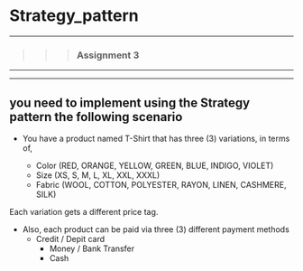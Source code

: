 # Strategy_pattern
---
>>> ### Assignment 3 <br>

---
---

## you need to implement using the Strategy pattern the following scenario
    
   - You have a product named T-Shirt that has three (3) variations, in terms 
   of,
      
        + Color (RED,  ORANGE, YELLOW, GREEN, BLUE, INDIGO, VIOLET)
        + Size (XS, S, M, L, XL, XXL, XXXL)
        + Fabric (WOOL, COTTON, POLYESTER, RAYON, LINEN, CASHMERE, SILK)
        
Each variation gets a different price tag.

  - Also, each product can be paid via three (3) different payment methods
    * Credit / Depit card
      * Money / Bank Transfer
      * Cash
         

